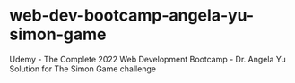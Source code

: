 # web-dev-bootcamp-angela-yu-simon-game
Udemy - The Complete 2022 Web Development Bootcamp - Dr. Angela Yu <br/>
Solution for The Simon Game challenge